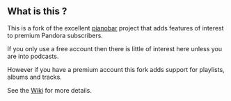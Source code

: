 ## What is this ?

This is a fork of the excellent [pianobar](https://github.com/PromyLOPh/pianobar) 
project that adds features of interest to premium Pandora subscribers.

If you only use a free account then there is little of interest here unless you
are into podcasts.

However if you have a premium account this fork adds support for playlists,
albums and tracks.  

See the [Wiki](https://github.com/skiphansen/pianobar/wiki/Premium-Features) for more details.

